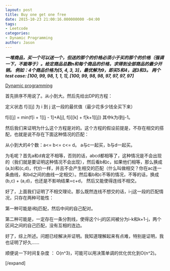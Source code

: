 ```yaml
---
layout: post
title: Buy one get one free
date: 2015-10-23 21:00:16.000000000 -04:00
tags:
- Leetcode
categories:
- Dynamic Programming
author: Jason
---
```

<p><strong><em>一堆商品，买一个可以送一个，但送的那个的价格必须小于买的那个的价格（强调一下，不能等于）。给定商品总数n和每个商品的价格，求得到全部商品的最少开销。 例如：4个商品价格为[5, 4, 3, 3]，最优解为9，即买5和4，送3和3。 两个test case: [100, 99, 98, 1, 1, 1], [100, 99, 98, 98, 97, 97, 97, 97]</em></strong></p>


<p><a href="http://www.jiuzhang.com/qa/221/">Dynamic programming</a></p>

首先排序不用说了。从小到大。然后先给出DP的方程：</p>
<p>定义状态 f[i][j] 为 i 到 j 这一段的最优值（最少花多少钱全买下来）</p>
    f[i][j] = min(f[i + 1][j - 1]+A[j], f[i][k] + f[k+1][j]) 其中k为i到j-1。</p>
然后我们来证明为什么这个方程是对的。这个方程的假设前提是，不存在相交的搭配，也就是说不存在下面这种情况的匹配：</p>
<p>从小到大的4个数：a&lt;= b&lt;= c&lt;= d。 a与c一起买，b与d一起买。</p>
为毛呢？首先a和d肯定不相等，否则的话，abcd都相等了，这种情况是不会出现的（我们就是要证明这种情况不会出现），然后看b和c，如果他们相等，那么换成(a,b)和(c,d)，代价一样，并且不会产生相交的匹配（什么叫做相交？你在ac连一条曲线，和bd之间的曲线一定相交）。然后看b和c不等的情况，不等的话，换成(b,c) + (a,d)，也还是不影响结果=c+d， 然后又能使得连线不相交。</p>
<p>好了，上面我们证明了不相交理论。那么既然连线不想交的话，i-j这一段的匹配情况，只存在两种可能性：</p>
<p>第一种可能是i和j匹配，然后中间的自己配对。</p>
第二种可能是，一定存在一条分割线，使得这个i-j的区间被分为i-k和k+1-j，两个区间之间的自己匹配，没有互相的连边。</p>
好了，综上所述。问题已经解决并证明。我知道理解起来有点难，特别是证明，我也证明了好久……</p>
<p>顺便说一下时间复杂度 ： O(n^3)，可能可以用决策单调的优化优化到O(n^2)。</p>
[/expand]</p>
